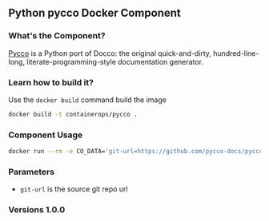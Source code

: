 ## Python pycco Docker Component

### What's the Component?
[Pycco](https://github.com/pycco-docs/pycco) is a Python port of Docco: the original quick-and-dirty, hundred-line- long, literate-programming-style documentation generator.

### Learn how to build it?
Use the `docker build` command build the image
```bash
docker build -t containerops/pycco .
```

### Component Usage
```bash
docker run --rm -e CO_DATA='git-url=https://github.com/pycco-docs/pycco.git' containerops/pycco
```

### Parameters
- `git-url` is the source git repo url

### Versions 1.0.0
